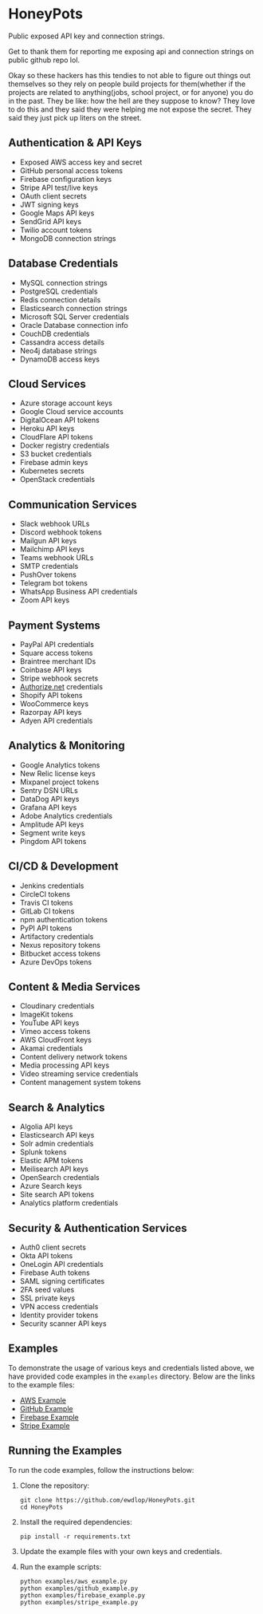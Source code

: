 # HoneyPots

Public exposed API key and connection strings.

Get to thank them for reporting me exposing api and connection strings on public github repo lol.

Okay so these hackers has this tendies to not able to figure out things out themselves so they rely on people build projects for them(whether if the projects are related to anything(jobs, school project, or for anyone) you do in the past. They be like: how the hell are they suppose to know? They love to do this and they said they were helping me not expose the secret. They said they just pick up liters on the street. 

## Authentication & API Keys

- Exposed AWS access key and secret
- GitHub personal access tokens
- Firebase configuration keys
- Stripe API test/live keys
- OAuth client secrets
- JWT signing keys
- Google Maps API keys
- SendGrid API keys
- Twilio account tokens
- MongoDB connection strings

## Database Credentials

- MySQL connection strings
- PostgreSQL credentials
- Redis connection details
- Elasticsearch connection strings
- Microsoft SQL Server credentials
- Oracle Database connection info
- CouchDB credentials
- Cassandra access details
- Neo4j database strings
- DynamoDB access keys

## Cloud Services

- Azure storage account keys
- Google Cloud service accounts
- DigitalOcean API tokens
- Heroku API keys
- CloudFlare API tokens
- Docker registry credentials
- S3 bucket credentials
- Firebase admin keys
- Kubernetes secrets
- OpenStack credentials

## Communication Services

- Slack webhook URLs
- Discord webhook tokens
- Mailgun API keys
- Mailchimp API keys
- Teams webhook URLs
- SMTP credentials
- PushOver tokens
- Telegram bot tokens
- WhatsApp Business API credentials
- Zoom API keys

## Payment Systems

- PayPal API credentials
- Square access tokens
- Braintree merchant IDs
- Coinbase API keys
- Stripe webhook secrets
- [Authorize.net](http://Authorize.net) credentials
- Shopify API tokens
- WooCommerce keys
- Razorpay API keys
- Adyen API credentials

## Analytics & Monitoring

- Google Analytics tokens
- New Relic license keys
- Mixpanel project tokens
- Sentry DSN URLs
- DataDog API keys
- Grafana API keys
- Adobe Analytics credentials
- Amplitude API keys
- Segment write keys
- Pingdom API tokens

## CI/CD & Development

- Jenkins credentials
- CircleCI tokens
- Travis CI tokens
- GitLab CI tokens
- npm authentication tokens
- PyPI API tokens
- Artifactory credentials
- Nexus repository tokens
- Bitbucket access tokens
- Azure DevOps tokens

## Content & Media Services

- Cloudinary credentials
- ImageKit tokens
- YouTube API keys
- Vimeo access tokens
- AWS CloudFront keys
- Akamai credentials
- Content delivery network tokens
- Media processing API keys
- Video streaming service credentials
- Content management system tokens

## Search & Analytics

- Algolia API keys
- Elasticsearch API keys
- Solr admin credentials
- Splunk tokens
- Elastic APM tokens
- Meilisearch API keys
- OpenSearch credentials
- Azure Search keys
- Site search API tokens
- Analytics platform credentials

## Security & Authentication Services

- Auth0 client secrets
- Okta API tokens
- OneLogin API credentials
- Firebase Auth tokens
- SAML signing certificates
- 2FA seed values
- SSL private keys
- VPN access credentials
- Identity provider tokens
- Security scanner API keys

## Examples

To demonstrate the usage of various keys and credentials listed above, we have provided code examples in the `examples` directory. Below are the links to the example files:

- [AWS Example](examples/aws_example.py)
- [GitHub Example](examples/github_example.py)
- [Firebase Example](examples/firebase_example.py)
- [Stripe Example](examples/stripe_example.py)

## Running the Examples

To run the code examples, follow the instructions below:

1. Clone the repository:
   ```
   git clone https://github.com/ewdlop/HoneyPots.git
   cd HoneyPots
   ```

2. Install the required dependencies:
   ```
   pip install -r requirements.txt
   ```

3. Update the example files with your own keys and credentials.

4. Run the example scripts:
   ```
   python examples/aws_example.py
   python examples/github_example.py
   python examples/firebase_example.py
   python examples/stripe_example.py
   ```
